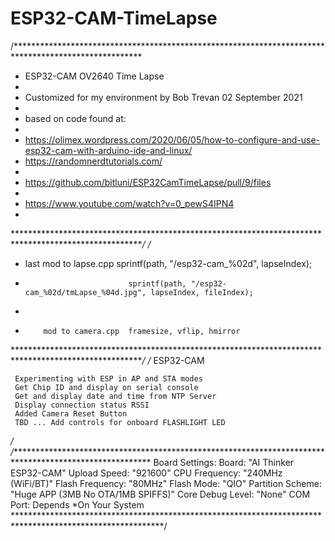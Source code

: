# ESP32-CAM-TimeLapse

/*****************************************************************************************************
 * ESP32-CAM OV2640 Time Lapse
 *
 *  Customized for my environment by Bob Trevan 02 September 2021
 *
 *   based on code found at:
 *
 *   https://olimex.wordpress.com/2020/06/05/how-to-configure-and-use-esp32-cam-with-arduino-ide-and-linux/
 *   https://randomnerdtutorials.com/
 *   
 *   https://github.com/bitluni/ESP32CamTimeLapse/pull/9/files
 * 
 *   https://www.youtube.com/watch?v=0_pewS4IPN4
 * 
 ******************************************************************************************************/
/*
 *    last mod to lapse.cpp   sprintf(path, "/esp32-cam_%02d", lapseIndex);
 *                            sprintf(path, "/esp32-cam_%02d/tmLapse_%04d.jpg", lapseIndex, fileIndex);
 *                            
 *         mod to camera.cpp  framesize, vflip, hmirror                   
 ******************************************************************************************************/
/*   ESP32-CAM

     Experimenting with ESP in AP and STA modes
     Get Chip ID and display on serial console
     Get and display date and time from NTP Server
     Display connection status RSSI
     Added Camera Reset Button
     TBD ... Add controls for onboard FLASHLIGHT LED
*/
/********************************************************************************************************
   Board Settings:
   Board: "AI Thinker ESP32-CAM"
   Upload Speed: "921600"
   CPU Frequency: "240MHz (WiFi/BT)"
   Flash Frequency: "80MHz"
   Flash Mode: "QIO"
   Partition Scheme: "Huge APP (3MB No OTA/1MB SPIFFS)"
   Core Debug Level: "None"
   COM Port: Depends *On Your System
**********************************************************************************************************/
